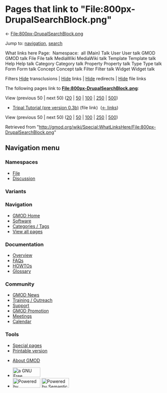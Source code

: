 <div id="mw-page-base" class="noprint">

</div>

<div id="mw-head-base" class="noprint">

</div>

<div id="content" class="mw-body" role="main">

<span id="top"></span>

<div id="mw-js-message" style="display:none;">

</div>



# <span dir="auto">Pages that link to "File:800px-DrupalSearchBlock.png"</span>

<div id="bodyContent">

<div id="contentSub">

←
[File:800px-DrupalSearchBlock.png](/wiki/File:800px-DrupalSearchBlock.png "File:800px-DrupalSearchBlock.png")

</div>

<div id="jump-to-nav" class="mw-jump">

Jump to: [navigation](#mw-navigation), [search](#p-search)

</div>

<div id="mw-content-text">

What links here Page:  Namespace:  all (Main) Talk User User talk GMOD
GMOD talk File File talk MediaWiki MediaWiki talk Template Template talk
Help Help talk Category Category talk Property Property talk Type Type
talk Form Form talk Concept Concept talk Filter Filter talk Widget
Widget talk

Filters
[Hide](/mediawiki/index.php?title=Special:WhatLinksHere/File:800px-DrupalSearchBlock.png&hidetrans=1 "Special:WhatLinksHere/File:800px-DrupalSearchBlock.png")
transclusions \|
[Hide](/mediawiki/index.php?title=Special:WhatLinksHere/File:800px-DrupalSearchBlock.png&hidelinks=1 "Special:WhatLinksHere/File:800px-DrupalSearchBlock.png")
links \|
[Hide](/mediawiki/index.php?title=Special:WhatLinksHere/File:800px-DrupalSearchBlock.png&hideredirs=1 "Special:WhatLinksHere/File:800px-DrupalSearchBlock.png")
redirects \|
[Hide](/mediawiki/index.php?title=Special:WhatLinksHere/File:800px-DrupalSearchBlock.png&hideimages=1 "Special:WhatLinksHere/File:800px-DrupalSearchBlock.png")
file links

The following pages link to
**[File:800px-DrupalSearchBlock.png](/wiki/File:800px-DrupalSearchBlock.png "File:800px-DrupalSearchBlock.png")**:

View (previous 50 \| next 50)
([20](/mediawiki/index.php?title=Special:WhatLinksHere/File:800px-DrupalSearchBlock.png&limit=20 "Special:WhatLinksHere/File:800px-DrupalSearchBlock.png")
\|
[50](/mediawiki/index.php?title=Special:WhatLinksHere/File:800px-DrupalSearchBlock.png&limit=50 "Special:WhatLinksHere/File:800px-DrupalSearchBlock.png")
\|
[100](/mediawiki/index.php?title=Special:WhatLinksHere/File:800px-DrupalSearchBlock.png&limit=100 "Special:WhatLinksHere/File:800px-DrupalSearchBlock.png")
\|
[250](/mediawiki/index.php?title=Special:WhatLinksHere/File:800px-DrupalSearchBlock.png&limit=250 "Special:WhatLinksHere/File:800px-DrupalSearchBlock.png")
\|
[500](/mediawiki/index.php?title=Special:WhatLinksHere/File:800px-DrupalSearchBlock.png&limit=500 "Special:WhatLinksHere/File:800px-DrupalSearchBlock.png"))

- [Tripal Tutorial (pre version
  0.3b)](/wiki/Tripal_Tutorial_(pre_version_0.3b) "Tripal Tutorial (pre version 0.3b)")
  (file link) ‎ <span class="mw-whatlinkshere-tools">([←
  links](/mediawiki/index.php?title=Special:WhatLinksHere&target=Tripal+Tutorial+%28pre+version+0.3b%29 "Special:WhatLinksHere"))</span>

View (previous 50 \| next 50)
([20](/mediawiki/index.php?title=Special:WhatLinksHere/File:800px-DrupalSearchBlock.png&limit=20 "Special:WhatLinksHere/File:800px-DrupalSearchBlock.png")
\|
[50](/mediawiki/index.php?title=Special:WhatLinksHere/File:800px-DrupalSearchBlock.png&limit=50 "Special:WhatLinksHere/File:800px-DrupalSearchBlock.png")
\|
[100](/mediawiki/index.php?title=Special:WhatLinksHere/File:800px-DrupalSearchBlock.png&limit=100 "Special:WhatLinksHere/File:800px-DrupalSearchBlock.png")
\|
[250](/mediawiki/index.php?title=Special:WhatLinksHere/File:800px-DrupalSearchBlock.png&limit=250 "Special:WhatLinksHere/File:800px-DrupalSearchBlock.png")
\|
[500](/mediawiki/index.php?title=Special:WhatLinksHere/File:800px-DrupalSearchBlock.png&limit=500 "Special:WhatLinksHere/File:800px-DrupalSearchBlock.png"))

</div>

<div class="printfooter">

Retrieved from
"<http://gmod.org/wiki/Special:WhatLinksHere/File:800px-DrupalSearchBlock.png>"

</div>

<div id="catlinks" class="catlinks catlinks-allhidden">

</div>

<div class="visualClear">

</div>

</div>

</div>

<div id="mw-navigation">

## Navigation menu

<div id="mw-head">



<div id="left-navigation">

<div id="p-namespaces" class="vectorTabs" role="navigation"
aria-labelledby="p-namespaces-label">

### Namespaces

- <span id="ca-nstab-image"><a href="/wiki/File:800px-DrupalSearchBlock.png" accesskey="c"
  title="View the file page [c]">File</a></span>
- <span id="ca-talk"><a
  href="/mediawiki/index.php?title=File_talk:800px-DrupalSearchBlock.png&amp;action=edit&amp;redlink=1"
  accesskey="t"
  title="Discussion about the content page [t]">Discussion</a></span>

</div>

<div id="p-variants" class="vectorMenu emptyPortlet" role="navigation"
aria-labelledby="p-variants-label">

### 

### Variants[](#)

<div class="menu">

</div>

</div>

</div>

<div id="right-navigation">





</div>



</div>

</div>

</div>

<div id="mw-panel">

<div id="p-logo" role="banner">

<a href="/wiki/Main_Page"
style="background-image: url(http://gmod.org/images/GMOD-cogs.png);"
title="Visit the main page"></a>

</div>

<div id="p-Navigation" class="portal" role="navigation"
aria-labelledby="p-Navigation-label">

### Navigation

<div class="body">

- <span id="n-GMOD-Home">[GMOD Home](/wiki/Main_Page)</span>
- <span id="n-Software">[Software](/wiki/GMOD_Components)</span>
- <span id="n-Categories-.2F-Tags">[Categories /
  Tags](/wiki/Categories)</span>
- <span id="n-View-all-pages">[View all
  pages](/wiki/Special:AllPages)</span>

</div>

</div>

<div id="p-Documentation" class="portal" role="navigation"
aria-labelledby="p-Documentation-label">

### Documentation

<div class="body">

- <span id="n-Overview">[Overview](/wiki/Overview)</span>
- <span id="n-FAQs">[FAQs](/wiki/Category:FAQ)</span>
- <span id="n-HOWTOs">[HOWTOs](/wiki/Category:HOWTO)</span>
- <span id="n-Glossary">[Glossary](/wiki/Glossary)</span>

</div>

</div>

<div id="p-Community" class="portal" role="navigation"
aria-labelledby="p-Community-label">

### Community

<div class="body">

- <span id="n-GMOD-News">[GMOD News](/wiki/GMOD_News)</span>
- <span id="n-Training-.2F-Outreach">[Training /
  Outreach](/wiki/Training_and_Outreach)</span>
- <span id="n-Support">[Support](/wiki/Support)</span>
- <span id="n-GMOD-Promotion">[GMOD
  Promotion](/wiki/GMOD_Promotion)</span>
- <span id="n-Meetings">[Meetings](/wiki/Meetings)</span>
- <span id="n-Calendar">[Calendar](/wiki/Calendar)</span>

</div>

</div>

<div id="p-tb" class="portal" role="navigation"
aria-labelledby="p-tb-label">

### Tools

<div class="body">

- <span id="t-specialpages"><a href="/wiki/Special:SpecialPages" accesskey="q"
  title="A list of all special pages [q]">Special pages</a></span>
- <span id="t-print"><a
  href="/mediawiki/index.php?title=Special:WhatLinksHere/File:800px-DrupalSearchBlock.png&amp;printable=yes"
  rel="alternate" accesskey="p"
  title="Printable version of this page [p]">Printable version</a></span>

</div>

</div>

</div>

</div>

<div id="footer" role="contentinfo">

- <span id="footer-places-about">[About
  GMOD](/wiki/GMOD:About "GMOD:About")</span>

<!-- -->

- <span id="footer-copyrightico">[<img src="http://www.gnu.org/graphics/gfdl-logo-small.png" width="88"
  height="31" alt="a GNU Free Documentation License" />](http://www.gnu.org/licenses/fdl-1.3.html)</span>
- <span id="footer-poweredbyico">[<img src="/mediawiki/skins/common/images/poweredby_mediawiki_88x31.png"
  width="88" height="31" alt="Powered by MediaWiki" />](//www.mediawiki.org/)
  [<img
  src="/mediawiki/extensions/SemanticMediaWiki/includes/../resources/images/smw_button.png"
  width="88" height="31" alt="Powered by Semantic MediaWiki" />](https://www.semantic-mediawiki.org/wiki/Semantic_MediaWiki)</span>

<div style="clear:both">

</div>

</div>
